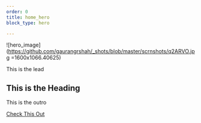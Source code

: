 ```yaml
---
order: 0
title: home_hero
block_type: hero

---
```

  ![hero_image](https://github.com/gaurangrshah/_shots/blob/master/scrnshots/q2ARVO.jpg =1600x1066.40625)  

  This is the lead

  ## This is the Heading

  This is the outro
  
  [Check This Out](/posts)
